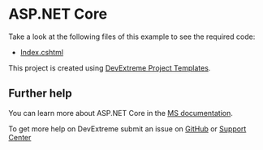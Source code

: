# ASP.NET Core 

Take a look at the following files of this example to see the required code: 

- [Index.cshtml](https://github.com/DevExpress-Examples/DataGrid-How-to-hide-disable-certain-Edit-Form-items-based-on-another-item-s-value/blob/6cf44dc0d5b0d0a9289098034cfd139cf683eb67/NetCore/NetCore/Pages/Index.cshtml#L36)


This project is created using [DevExtreme Project Templates](https://docs.devexpress.com/AspNetCore/401026/devextreme-based-controls/get-started/configure-a-visual-studio-project#create-a-new-project-from-templates).


## Further help

You can learn more about ASP.NET Core in the [MS documentation](https://docs.microsoft.com/en-us/aspnet/core/?view=aspnetcore-2.2).

To get more help on DevExtreme submit an issue on [GitHub](https://github.com/DevExpress/devextreme/issues) or [Support Center](https://www.devexpress.com/Support/Center/Question/Create)
